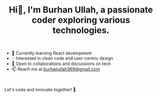 <div align="center">

# **Hi👋, I'm Burhan Ullah,** a passionate coder exploring various technologies.

</div>

<br>

- 🌱 Currently learning React development
- 💡 Interested in clean code and user-centric design
- 🤝 Open to collaborations and discussions on tech
- 📫 Reach me at burhanullah369@gmail.com

<br>

Let's code and innovate together! 🚀

